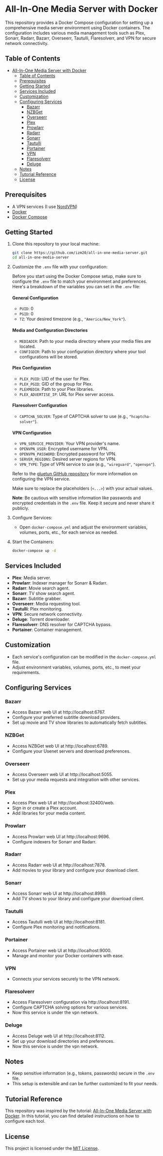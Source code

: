 # All-In-One Media Server with Docker

This repository provides a Docker Compose configuration for setting up a comprehensive media server environment using Docker containers. The configuration includes various media management tools such as Plex, Sonarr, Radarr, Bazarr, Overseerr, Tautulli, Flaresolverr, and VPN for secure network connectivity.

## Table of Contents

- [All-In-One Media Server with Docker](#all-in-one-media-server-with-docker)
  - [Table of Contents](#table-of-contents)
  - [Prerequisites](#prerequisites)
  - [Getting Started](#getting-started)
  - [Services Included](#services-included)
  - [Customization](#customization)
  - [Configuring Services](#configuring-services)
    - [Bazarr](#bazarr)
    - [NZBGet](#nzbget)
    - [Overseerr](#overseerr)
    - [Plex](#plex)
    - [Prowlarr](#prowlarr)
    - [Radarr](#radarr)
    - [Sonarr](#sonarr)
    - [Tautulli](#tautulli)
    - [Portainer](#portainer)
    - [VPN](#vpn)
    - [Flaresolverr](#flaresolverr)
    - [Deluge](#deluge)
  - [Notes](#notes)
  - [Tutorial Reference](#tutorial-reference)
  - [License](#license)

## Prerequisites

- A VPN services (I use [NordVPN](https://nordvpn.com/))
- [Docker](https://www.docker.com/)
- [Docker Compose](https://docs.docker.com/compose/)

## Getting Started

1. Clone this repository to your local machine:

   ```bash
   git clone https://github.com/izm20/all-in-one-media-server.git
   cd all-in-one-media-server
   ```

2. Customize the `.env` file with your configuration:
   
   Before you start using the Docker Compose setup, make sure to configure the `.env` file to match your environment and preferences. Here's a breakdown of the variables you can set in the `.env` file:

    #### General Configuration

    - `PUID`: 0
    - `PGID`: 0
    - `TZ`: Your desired timezone (e.g., `"America/New_York"`).

    #### Media and Configuration Directories

    - `MEDIADIR`: Path to your media directory where your media files are located.
    - `CONFIGDIR`: Path to your configuration directory where your tool configurations will be stored.

    #### Plex Configuration

    - `PLEX_PUID`: UID of the user for Plex.
    - `PLEX_PGID`: GID of the group for Plex.
    - `PLEXMEDIA`: Path to your Plex libraries.
    - `PLEX_ADVERTISE_IP`: URL for Plex server access.

    #### Flaresolverr Configuration

    - `CAPTCHA_SOLVER`: Type of CAPTCHA solver to use (e.g., `"hcaptcha-solver"`).

    #### VPN Configuration

    - `VPN_SERVICE_PROVIDER`: Your VPN provider's name.
    - `OPENVPN_USER`: Encrypted username for VPN.
    - `OPENVPN_PASSWORD`: Encrypted password for VPN.
    - `SERVER_REGIONS`: Desired server regions for VPN.
    - `VPN_TYPE`: Type of VPN service to use (e.g., `"wireguard"`, `"openvpn"`).

    Refer to the [gluetun GitHub repository](https://github.com/qdm12/gluetun) for more information on configuring the VPN service.

    Make sure to replace the placeholders (`<...>`) with your actual values.

    **Note**: Be cautious with sensitive information like passwords and encrypted credentials in the `.env` file. Keep it secure and never share it publicly.

3. Configure Services:

   - Open `docker-compose.yml` and adjust the environment variables, volumes, ports, etc., for each service as needed.  
  
4. Start the Containers:

   ```bash
   docker-compose up -d
   ```

## Services Included

- **Plex**: Media server.
- **Prowlarr**: Indexer manager for Sonarr & Radarr.
- **Radarr**: Movie search agent.
- **Sonarr**: TV show search agent.
- **Bazarr**: Subtitle grabber.
- **Overseerr**: Media requesting tool.
- **Tautulli**: Plex monitoring.
- **VPN**: Secure network connectivity.
- **Deluge**: Torrent downloader.
- **Flaresolverr**: DNS resolver for CAPTCHA bypass.
- **Portainer**: Container management.

## Customization

- Each service's configuration can be modified in the `docker-compose.yml` file.
- Adjust environment variables, volumes, ports, etc., to meet your requirements.

## Configuring Services

### Bazarr

- Access Bazarr web UI at http://localhost:6767.
- Configure your preferred subtitle download providers.
- Set up movie and TV show libraries to automatically fetch subtitles.

### NZBGet

- Access NZBGet web UI at http://localhost:6789.
- Configure your Usenet servers and download preferences.

### Overseerr

- Access Overseerr web UI at http://localhost:5055.
- Set up your media requests and integration with other services.

### Plex

- Access Plex web UI at http://localhost:32400/web.
- Sign in or create a Plex account.
- Add libraries for your media content.

### Prowlarr

- Access Prowlarr web UI at http://localhost:9696.
- Configure indexers for Sonarr and Radarr.

### Radarr

- Access Radarr web UI at http://localhost:7878.
- Add movies to your library and configure your download client.

### Sonarr

- Access Sonarr web UI at http://localhost:8989.
- Add TV shows to your library and configure your download client.

### Tautulli

- Access Tautulli web UI at http://localhost:8181.
- Configure Plex monitoring and notifications.

### Portainer

- Access Portainer web UI at http://localhost:9000.
- Manage and monitor your Docker containers with ease.

### VPN

- Connects your services securely to the VPN network.


### Flaresolverr

- Access Flaresolverr configuration via http://localhost:8191.
- Configure CAPTCHA solving options for various services.
- Now this service is under the vpn network.

### Deluge

- Access Deluge web UI at http://localhost:8112.
- Set up your download directories and preferences.
- Now this service is under the vpn network.

## Notes

- Keep sensitive information (e.g., tokens, passwords) secure in the `.env` file.
- This setup is extensible and can be further customized to fit your needs.

## Tutorial Reference

This repository was inspired by the tutorial: [All-In-One Media Server with Docker](https://academy.pointtosource.com/containers/all-in-one-media-server-docker/). In this tutorial, you can find detailed instructions on how to configure each tool.

## License

This project is licensed under the [MIT License](LICENSE).
